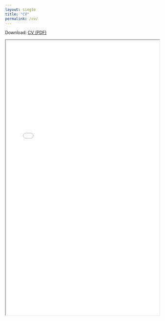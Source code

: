 ```yaml
---
layout: single
title: "CV"
permalink: /cv/
---
```


Download: [CV (PDF)](/assets/docs/cv.pdf)

<iframe src="/assets/docs/cv.pdf" width="100%" height="900px">
  <p>Your browser can’t display PDFs. Please use the download link above.</p>
</iframe>
